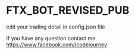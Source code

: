 # FTX_BOT_REVISED_PUB

edit your trading detail in config.json file

If you have any question contact me https://www.facebook.com/Icodejourney
